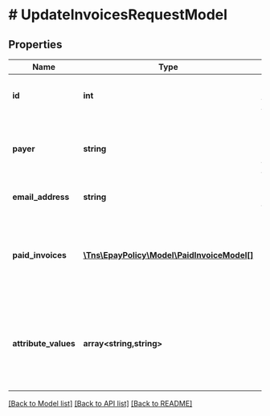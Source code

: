 # # UpdateInvoicesRequestModel

## Properties

Name | Type | Description | Notes
------------ | ------------- | ------------- | -------------
**id** | **int** | The unique identifier for the transaction. | [optional]
**payer** | **string** | The name of the payer initiating the transaction. | [optional]
**email_address** | **string** | The email address of the payer. | [optional]
**paid_invoices** | [**\Tns\EpayPolicy\Model\PaidInvoiceModel[]**](PaidInvoiceModel.md) | The collection of paid invoices with amounts and comments. | [optional]
**attribute_values** | **array<string,string>** | The list of attribute values that uniquely identify this payer in the underlying accounting system. | [optional]

[[Back to Model list]](../../README.md#models) [[Back to API list]](../../README.md#endpoints) [[Back to README]](../../README.md)
